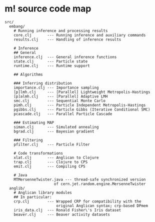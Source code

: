 # m! source code map

    src/
      embang/
        # Running inference and processing results
        core.clj       --- Running inference and auxiliary commands
        results.clj    --- Handling of inference results

        # Inference 
        ## General
        inference.clj  --- General inference functions
        state.clj      --- Particle state
        runtime.clj    --- Runtime support

        ## Algorithms

        ### Inferring distribution
        importance.clj --- Importance sampling
        [p]lmh.clj     --- [Parallel] Lightweight Metropolis-Hastings
        [p]almh.clj    --- [Parallel] Adaptive LMH
        smc.clj        --- Sequential Monte Carlo
        pimh.clj       --- Particle Independent Metropolis-Hastings
        pgibbs.clj     --- Particle Gibbs (Iterative Conditional SMC)
        pcascade.clj   --- Parallel Particle Cascade

        ### Estimating MAP
        siman.clj      --- Simulated annealing
        bgrad.clj      --- Bayesian gradient

        ### Filtering
        pfilter.clj    --- Particle Filter

        # Code transformations
        xlat.clj       --- Anglican to Clojure
        trap.clj       --- Clojure to CPS
        emit.clj       --- Compiling CPS 

        # Java
        MTMersenneTwister.java --- thread-safe synchronized version
                          of cern.jet.random.engine.MersenneTwister 
      anglib/
        # Anglican library modules
        ## In particular: 
        crp.clj        --- Wrapped CRP for compatibility with the
                           original Anglican syntax; crp-based DPmem
        iris_data.clj  --- Ronald Fisher\'s Iris dataset
        beaver.clj     --- Beaver activity datasets
